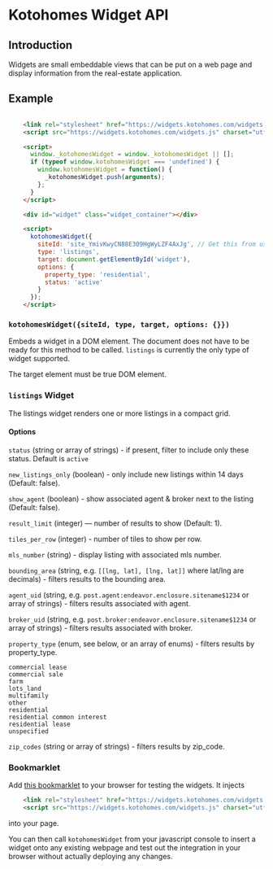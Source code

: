 # Kotohomes Widget API

## Introduction

Widgets are small embeddable views that can be put on a web page and display information from the real-estate application.

## Example

```html

    <link rel="stylesheet" href="https://widgets.kotohomes.com/widgets.css" />
    <script src="https://widgets.kotohomes.com/widgets.js" charset="utf-8" async></script>

    <script>
      window._kotohomesWidget = window._kotohomesWidget || [];
      if (typeof window.kotohomesWidget === 'undefined') {
        window.kotohomesWidget = function() {
          _kotohomesWidget.push(arguments);
        };
      }
    </script>

    <div id="widget" class="widget_container"></div>

    <script>
      kotohomesWidget({
        siteId: 'site_YmivKwyCN88E309HgWyLZF4AxJg', // Get this from us
        type: 'listings',
        target: document.getElementById('widget'),
        options: {
          property_type: 'residential',
          status: 'active'
        }
      });
    </script>
```

### `kotohomesWidget({siteId, type, target, options: {}})`

Embeds a widget in a DOM element. The document does not have to be ready for this method to be called. `listings` is currently the only type of widget supported.

The target element must be true DOM element.

### `listings` Widget

The listings widget renders one or more listings in a compact grid.

#### Options

`status` (string or array of strings) - if present, filter to include only these status. Default is `active`

`new_listings_only` (boolean) - only include new listings within 14 days (Default: false).

`show_agent` (boolean) - show associated agent & broker next to the listing (Default: false).

`result_limit` (integer) — number of results to show (Default: 1).

`tiles_per_row` (integer) - number of tiles to show per row.

`mls_number` (string) - display listing with associated mls number.

`bounding_area` (string, e.g. `[[lng, lat], [lng, lat]]` where lat/lng are decimals) - filters results to the bounding area.

`agent_uid` (string, e.g. `post.agent:endeavor.enclosure.sitename$1234` or array of strings) - filters results associated with agent.

`broker_uid` (string, e.g. `post.broker:endeavor.enclosure.sitename$1234` or array of strings) - filters results associated with broker.

`property_type` (enum, see below, or an array of enums) - filters results by property_type.

    commercial lease
    commercial sale
    farm
    lots_land
    multifamily
    other
    residential
    residential common interest
    residential lease
    unspecified

`zip_codes` (string or array of strings) - filters results by zip_code.

### Bookmarklet

Add [this bookmarklet](javascript:%28function%28%29%7Bvar%20t%3D%22https%3A%2F%2Fwidgets.kotohomes.com%22%3Bvar%20s%3Ddocument.createElement%28%22link%22%29%3Bs.rel%3D%22stylesheet%22%3Bs.href%3Dt%2B%22%2Fwidgets.css%22%3Bdocument.getElementsByTagName%28%22head%22%29%5B0%5D.appendChild%28s%29%3Bvar%20e%3Ddocument.createElement%28%22script%22%29%3Be.src%3Dt%2B%22%2Fwidgets.js%22%3Bdocument.getElementsByTagName%28%22head%22%29%5B0%5D.appendChild%28e%29%7D%29%28%29%3B)
to your browser for testing the widgets. It injects

```html
    <link rel="stylesheet" href="https://widgets.kotohomes.com/widgets.css" />
    <script src="https://widgets.kotohomes.com/widgets.js" charset="utf-8" async></script>
```

into your page.

You can then call `kotohomesWidget` from your javascript console to insert a widget onto any existing webpage and test out the integration in your browser without actually deploying any changes.